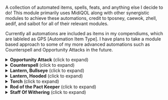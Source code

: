 A collection of automated items, spells, feats, and anything else I decide to do! This module primarily uses MidiQOL along with other synergistic modules to achieve these automations, credit to tposney, caewok, zhell, aedif, and saibot for all of their relevant modules.

Currently all automations are included as items in my compendiums, which are lableled as GPS [Automation Item Type]. I have plans to take a module based approach to some of my more advanced automations such as Counterspell and Opportunity Attacks in the future.

<details>
<summary><b>Opportunity Attack</b> (click to expand)</summary>
<p>

- This automates opportunity attacks while taking into account opportunity attack specific features of the Sentinel feat, War Caster feat, Polearm Master feat, and Battle Master Fighters Brace feature. This feature will only function while actors are in combat. Note: The Sentinel part of this automation does not stop a token from moving when hit.

![Opportunity Attack](https://github.com/gambit07/gambits-premades/blob/main/previews/OpportunityAttack.gif)

</p>
</details>

<details>
<summary><b>Counterspell</b> (click to expand)</summary>
<p>

- This automates counterspell. All situations should work with the exception of counter-counterspell for allies of the initially counterspelled creature. Only the counterspelled creature currently has the ability to counter-counterspell, hoping to add the functionality for allied counter-counterspell in the future.

![Counterspell](https://github.com/gambit07/gambits-premades/blob/main/previews/Counterspell.mp4)

</p>
</details>

<details>
<summary><b>Lantern, Bullseye</b> (click to expand)</summary>
<p>

- This automates the bullseye lantern with a bullseye lantern animation and lighting

https://github.com/gambit07/gambits-premades/assets/4236874/73f6087f-9b78-4a61-86a6-412132fc3f0f


</p>
</details>

<details>
<summary><b>Lantern, Hooded</b> (click to expand)</summary>
<p>

- This automates the hooded lantern with a hooded lantern animation and lighting

https://github.com/gambit07/gambits-premades/assets/4236874/41371e6d-e59e-4aec-bb62-e531a4974e28

</p>
</details>

<details>
<summary><b>Torch</b> (click to expand)</summary>
<p>

- This automates torches with animation and lighting

https://github.com/gambit07/gambits-premades/assets/4236874/17657ca0-b10c-445e-bdab-de547669e957

</p>
</details>

<details>
<summary><b>Rod of the Pact Keeper</b> (click to expand)</summary>
<p>

- This automates the Rod of the Pact Keeper, including buffs to spell dc and spell attack, as well as item uses to recover spell slots

https://github.com/gambit07/gambits-premades/assets/4236874/5d4fb5b8-b968-4648-9de3-97ac8cb265bb

</p>
</details>

<details>
<summary><b>Staff Of Withering</b> (click to expand)</summary>
<p>

- This automates the Staff of Withering, including charge uses and damage application + save and effect handling

![StaffOfWithering](https://github.com/gambit07/gambits-premades/blob/main/previews/StaffOfWithering.mp4)

</p>
</details>
